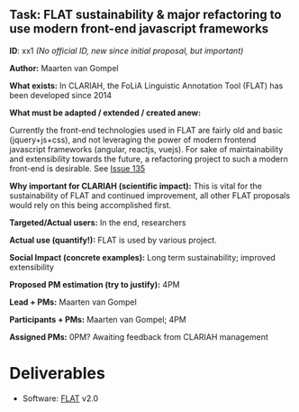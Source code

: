 ## Task: FLAT sustainability & major refactoring to use modern front-end javascript frameworks

**ID**: xx1 *(No official ID, new since initial proposal, but important)*


**Author:** Maarten van Gompel


**What exists:** In CLARIAH, the FoLiA Linguistic Annotation Tool (FLAT) has been developed since 2014

**What must be adapted / extended / created anew:**


Currently the front-end technologies used in FLAT are fairly old and basic (jquery+js+css), and not leveraging the power of modern frontend javascript frameworks (angular, reactjs, vuejs). For sake of maintainability and extensibility towards the future, a refactoring project to such a modern front-end is desirable.  See [Issue 135](https://github.com/proycon/flat/issues/135)


**Why important for CLARIAH (scientific impact):** This is vital for the sustainability of FLAT and continued improvement, all other FLAT proposals would rely on this being accomplished first.


**Targeted/Actual users:** In the end, researchers


**Actual use (quantify!):** FLAT is used by various project.


**Social Impact (concrete examples):** Long term sustainability; improved extensibility


**Proposed PM estimation (try to justify):** 4PM

**Lead + PMs:** Maarten van Gompel

**Participants + PMs:** Maarten van Gompel; 4PM

**Assigned PMs:** 0PM? Awaiting feedback from CLARIAH management

# Deliverables

* Software: [FLAT](https://github.com/proycon/flat) v2.0
